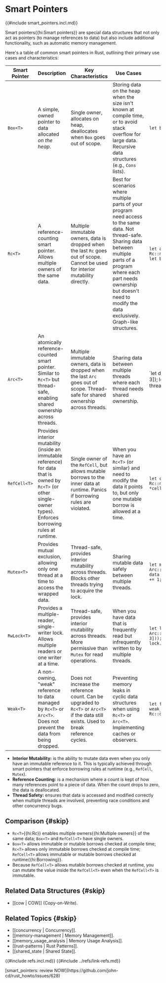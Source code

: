 # Smart Pointers

{{#include smart_pointers.incl.md}}

Smart pointers{{hi:Smart pointers}} are special data structures that not only act as pointers (to manage references to data) but also include additional functionality, such as automatic memory management.

Here's a table of common smart pointers in Rust, outlining their primary use cases and characteristics:

| Smart Pointer | Description | Key Characteristics | Use Cases | Example (Conceptual) |
|---|---|---|---|---|
| `Box<T>` | A simple, owned pointer to data allocated _on the heap_. | Single owner, allocates on heap, deallocates when `Box` goes out of scope. | Storing data on the heap when the size isn't known at compile time, or to avoid stack overflow for large data. Recursive data structures (e.g., `Cons` lists). | `let b = Box::new(5);` |
| `Rc<T>` | A reference-counting smart pointer. Allows multiple owners of the same data. | Multiple immutable owners, data is dropped when the last `Rc` goes out of scope. Cannot be used for interior mutability directly. | Best for scenarios where multiple parts of your program need access to the same data. Not thread-safe. Sharing data between multiple parts of a program where each part needs ownership but doesn't need to modify the data exclusively. Graph-like structures. | `let a = Rc::new(String::from("hello")); let b = Rc::clone(&a);` |
| `Arc<T>` | An atomically reference-counted smart pointer. Similar to `Rc<T>` but thread-safe, enabling shared ownership across threads. | Multiple immutable owners, data is dropped when the last `Arc` goes out of scope. Thread-safe for shared ownership across threads. | Sharing data between multiple threads where each thread needs shared ownership. | `let data = Arc::new(vec![1, 2, 3]); let handle = thread::spawn(move || { println!("{data:?}"); });` |
| `RefCell<T>` | Provides interior mutability (inside an immutable reference) for data that is owned by `Rc<T>` (or other single-owner types). Enforces borrowing rules at runtime. | Single owner of the `RefCell`, but allows mutable borrows to the inner data at runtime. Panics if borrowing rules are violated. | When you have an `Rc<T>` (or similar) and need to modify the data it points to, but only one mutable borrow is allowed at a time. | `let cell = Rc::new(RefCell::new(5)); *cell.borrow_mut() += 1;` |
| `Mutex<T>` | Provides mutual exclusion, allowing only one thread at a time to access the wrapped data. | Thread-safe, provides interior mutability across threads. Blocks other threads trying to acquire the lock. | Sharing mutable data safely between multiple threads. | `let m = Arc::new(Mutex::new(5)); let data = m.lock().unwrap(); *data += 1;` |
| `RwLock<T>` | Provides a multiple-reader, single-writer lock. Allows multiple readers or one writer at a time. | Thread-safe, provides interior mutability across threads. More permissive than `Mutex` for read operations. | When you have data that is frequently read but infrequently written to by multiple threads. | `let lock = Arc::new(RwLock::new(vec![1, 2, 3])); let read_guard = lock.read().unwrap();` |
| `Weak<T>` | A non-owning, "weak" reference to data managed by `Rc<T>` or `Arc<T>`. Does not prevent the data from being dropped. | Does not increase the reference count. Can be upgraded to `Rc<T>` or `Arc<T>` if the data still exists. Used to break reference cycles. | Preventing memory leaks in cyclic data structures when using `Rc<T>` or `Arc<T>`. Implementing caches or observers. | `let five = Rc::new(5); let weak_five = Rc::downgrade(&five);` |

- **Interior Mutability:** is the ability to mutate data even when you only have an immutable reference to it. This is typically achieved through smart pointers that enforce borrowing rules at runtime (e.g., `RefCell`, `Mutex`).
- **Reference Counting:** is a mechanism where a count is kept of how many references point to a piece of data. When the count drops to zero, the data is deallocated.
- **Thread Safety:** ensures that data is accessed and modified correctly when multiple threads are involved, preventing race conditions and other concurrency bugs.

## Comparison {#skip}

- `Rc<T>`{{hi:Rc<T>}} enables multiple owners{{hi:Multiple owners}} of the same data; `Box<T>` and `RefCell<T>` have single owners.
- `Box<T>` allows immutable or mutable borrows checked at compile time; `Rc<T>` allows only immutable borrows checked at compile time; `RefCell<T>` allows immutable or mutable borrows checked at runtime{{hi:Borrowing}}.
- Because `RefCell<T>` allows mutable borrows checked at runtime, you can mutate the value inside the `RefCell<T>` even when the `RefCell<T>` is immutable.

## Related Data Structures {#skip}

- [[cow | COW]] (Copy-on-Write).

## Related Topics {#skip}

- [[concurrency | Concurrency]].
- [[memory-management | Memory Management]].
- [[memory_usage_analysis | Memory Usage Analysis]].
- [[rust-patterns | Rust Patterns]].
- [[shared_state | Shared State]].

{{#include refs.incl.md}}
{{#include ../refs/link-refs.md}}

<div class="hidden">
[smart_pointers: review NOW](https://github.com/john-cd/rust_howto/issues/628)
</div>
